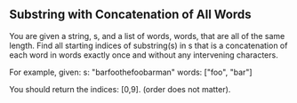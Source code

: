 

Substring with Concatenation of All Words 
---


You are given a string, s, and a list of words, words, that are all of the same length. Find all starting indices of substring(s) in s that is a concatenation of each word in words exactly once and without any intervening characters.



For example, given:
s: "barfoothefoobarman"
words: ["foo", "bar"]



You should return the indices: [0,9].
(order does not matter).


